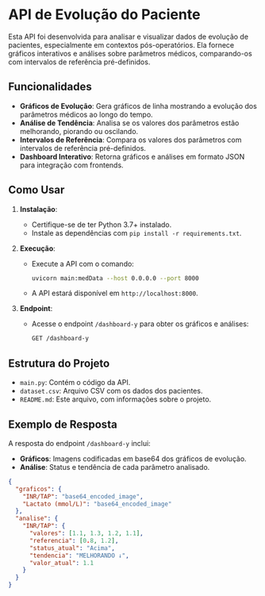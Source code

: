 # API de Evolução do Paciente

Esta API foi desenvolvida para analisar e visualizar dados de evolução de pacientes, especialmente em contextos pós-operatórios. Ela fornece gráficos interativos e análises sobre parâmetros médicos, comparando-os com intervalos de referência pré-definidos.

## Funcionalidades

- **Gráficos de Evolução**: Gera gráficos de linha mostrando a evolução dos parâmetros médicos ao longo do tempo.
- **Análise de Tendência**: Analisa se os valores dos parâmetros estão melhorando, piorando ou oscilando.
- **Intervalos de Referência**: Compara os valores dos parâmetros com intervalos de referência pré-definidos.
- **Dashboard Interativo**: Retorna gráficos e análises em formato JSON para integração com frontends.

## Como Usar

1. **Instalação**:
   - Certifique-se de ter Python 3.7+ instalado.
   - Instale as dependências com `pip install -r requirements.txt`.

2. **Execução**:
   - Execute a API com o comando:
     ```bash
     uvicorn main:medData --host 0.0.0.0 --port 8000
     ```
   - A API estará disponível em `http://localhost:8000`.

3. **Endpoint**:
   - Acesse o endpoint `/dashboard-y` para obter os gráficos e análises:
     ```bash
     GET /dashboard-y
     ```

## Estrutura do Projeto

- `main.py`: Contém o código da API.
- `dataset.csv`: Arquivo CSV com os dados dos pacientes.
- `README.md`: Este arquivo, com informações sobre o projeto.

## Exemplo de Resposta

A resposta do endpoint `/dashboard-y` inclui:

- **Gráficos**: Imagens codificadas em base64 dos gráficos de evolução.
- **Análise**: Status e tendência de cada parâmetro analisado.

```json
{
  "graficos": {
    "INR/TAP": "base64_encoded_image",
    "Lactato (mmol/L)": "base64_encoded_image"
  },
  "analise": {
    "INR/TAP": {
      "valores": [1.1, 1.3, 1.2, 1.1],
      "referencia": [0.8, 1.2],
      "status_atual": "Acima",
      "tendencia": "MELHORANDO ↓",
      "valor_atual": 1.1
    }
  }
}